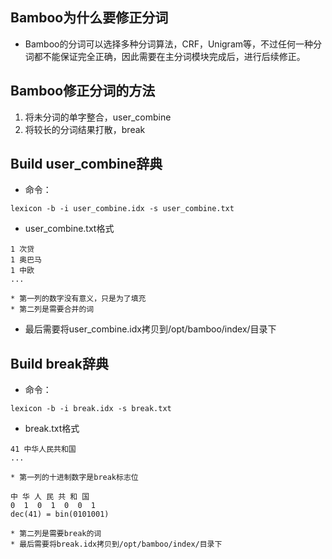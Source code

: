 ## Bamboo为什么要修正分词 ##
  * Bamboo的分词可以选择多种分词算法，CRF，Unigram等，不过任何一种分词都不能保证完全正确，因此需要在主分词模块完成后，进行后续修正。
## Bamboo修正分词的方法 ##
  1. 将未分词的单字整合，user\_combine
  1. 将较长的分词结果打散，break
## Build user\_combine辞典 ##
  * 命令：
```
lexicon -b -i user_combine.idx -s user_combine.txt
```
  * user\_combine.txt格式
```
1 次贷
1 奥巴马
1 中欧
...
```
    * 第一列的数字没有意义，只是为了填充
    * 第二列是需要合并的词
  * 最后需要将user\_combine.idx拷贝到/opt/bamboo/index/目录下
## Build break辞典 ##
  * 命令：
```
lexicon -b -i break.idx -s break.txt
```
  * break.txt格式
```
41 中华人民共和国
...
```
    * 第一列的十进制数字是break标志位
```
中 华 人 民 共 和 国
0  1  0  1  0  0  1
dec(41) = bin(0101001)
```
    * 第二列是需要break的词
    * 最后需要将break.idx拷贝到/opt/bamboo/index/目录下